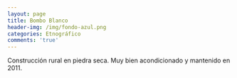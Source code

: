 ```yaml
---
layout: page
title: Bombo Blanco
header-img: /img/fondo-azul.png
categories: Etnográfico
comments: 'true'
---
```



Construcción rural en piedra seca. Muy bien acondicionado y mantenido en 2011.

<div class="photos">
</div>
